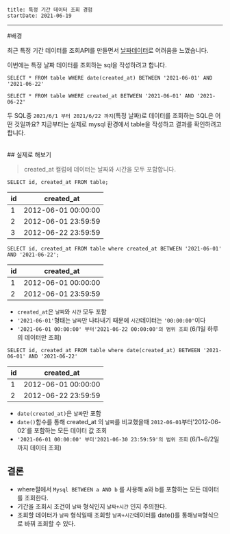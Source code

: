 ```
title: 특정 기간 데이터 조회 경험
startDate: 2021-06-19
```
---

#배경

최근 특정 기간 데이터를 조회API를 만들면서 [날짜데이터](https://gwiyeomgo.github.io/2021-06-19/sql-dateData)로 어려움을 느꼈습니다.

이번에는 특정 날짜 데이터를 조회하는 sql을 작성하려고 합니다.

```
SELECT * FROM table WHERE date(created_at) BETWEEN '2021-06-01' AND '2021-06-22'
```

```
SELECT * FROM table WHERE created_at BETWEEN '2021-06-01' AND '2021-06-22'
```

두 SQL중 `2021/6/1 부터 2021/6/22 까지`(특정 날짜)로 데이터를 조회하는 SQL은 어떤 것일까요?
지금부터는 실제로 mysql 환경에서 table을 작성하고 결과를 확인하려고 합니다.

<br/>
## 실제로 해보기


> created_at 컬럼에 데이터는 날짜와 시간을 모두 포함합니다. 


```
SELECT id, created_at FROM table;
```

| id  | created_at |
|---|---|
| 1 | 2012-06-01 00:00:00 |
| 2 | 2012-06-01 23:59:59 |
| 3 | 2012-06-22 23:59:59 |

```
SELECT id, created_at FROM table where created_at BETWEEN '2021-06-01' AND '2021-06-22';
```

| id  | created_at           |
|---|---|
| 1 | 2012-06-01 00:00:00 |
| 2 | 2012-06-01 23:59:59 |

* `created_at`은 `날짜`와 `시간` 모두 포함
* `'2021-06-01'`형태는 `날짜`만 나타내기 때문에 `시간`데이터는 `'00:00:00'`이다
* `'2021-06-01 00:00:00' 부터'2021-06-22 00:00:00'의 범위 조회` (6/1일 하루의 데이터만 조회)

```
SELECT id, created_at FROM table where date(created_at) BETWEEN '2021-06-01' AND '2021-06-22'
```

| id  | created_at |
|---|---|
| 1 | 2012-06-01 00:00:00 |
| 2 | 2012-06-22 23:59:59 |

* `date(created_at)`은 `날짜`만 포함
* `date()`함수를 통해 created_at 의 `날짜`를 비교했을때 `2012-06-01`부터'2012-06-02`를 포함하는 모든 데이터 값 조회 
* `'2021-06-01 00:00:00' 부터'2021-06-30 23:59:59'의 범위 조회` (6/1~6/2일까지 데이터 조회)

## 결론
* where절에서 `Mysql BETWEEN a AND b` 를 사용해 a와 b를 포함하는 모든 데이터를 조회한다.
* 기간을 조회시 조건이 `날짜` 형식인지 `날짜+시간` 인지 주의한다.
* 조회할 데이터가 `날짜` 형식일때 조회할 `날짜+시간`데이터를 date()를 통해`날짜`형식으로 바꿔 조회할 수 있다.



